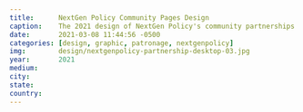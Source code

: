```yaml
---
title:		NextGen Policy Community Pages Design
caption:  	The 2021 design of NextGen Policy's community partnerships template
date:   	2021-03-08 11:44:56 -0500
categories: [design, graphic, patronage, nextgenpolicy]
img:		design/nextgenpolicy-partnership-desktop-03.jpg
year:		2021
medium:
city:
state:
country:
---
```

